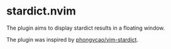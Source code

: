 # stardict.nvim

The plugin aims to display stardict results in a floating window.

The plugin was inspired by [phongvcao/vim-stardict](https://github.com/phongvcao/vim-stardict).
